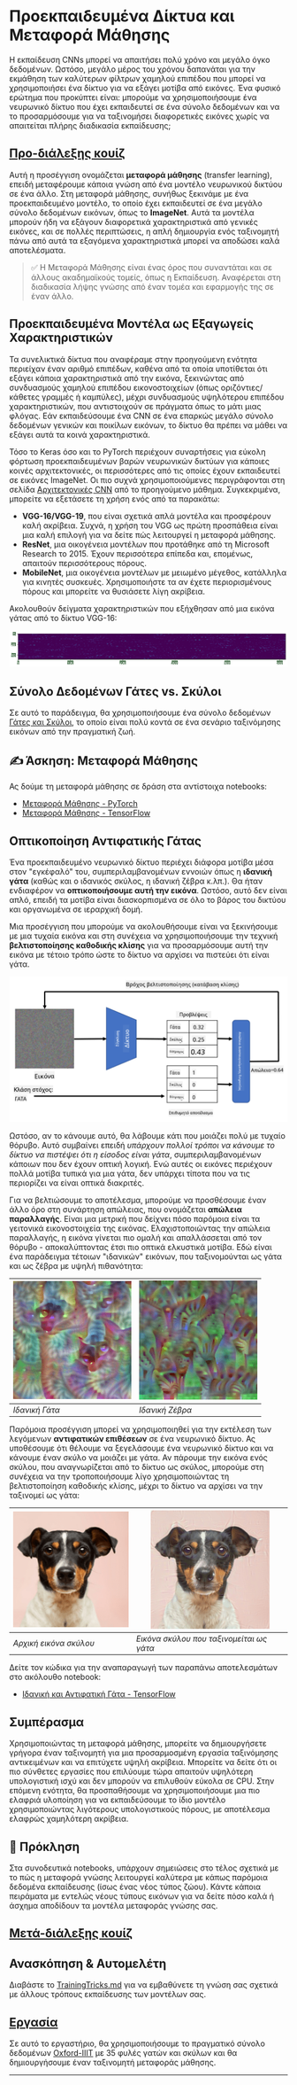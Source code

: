 <!--
CO_OP_TRANSLATOR_METADATA:
{
  "original_hash": "178c0b5ee5395733eb18aec51e71a0a9",
  "translation_date": "2025-09-23T08:50:42+00:00",
  "source_file": "lessons/4-ComputerVision/08-TransferLearning/README.md",
  "language_code": "el"
}
-->
# Προεκπαιδευμένα Δίκτυα και Μεταφορά Μάθησης

Η εκπαίδευση CNNs μπορεί να απαιτήσει πολύ χρόνο και μεγάλο όγκο δεδομένων. Ωστόσο, μεγάλο μέρος του χρόνου δαπανάται για την εκμάθηση των καλύτερων φίλτρων χαμηλού επιπέδου που μπορεί να χρησιμοποιήσει ένα δίκτυο για να εξάγει μοτίβα από εικόνες. Ένα φυσικό ερώτημα που προκύπτει είναι: μπορούμε να χρησιμοποιήσουμε ένα νευρωνικό δίκτυο που έχει εκπαιδευτεί σε ένα σύνολο δεδομένων και να το προσαρμόσουμε για να ταξινομήσει διαφορετικές εικόνες χωρίς να απαιτείται πλήρης διαδικασία εκπαίδευσης;

## [Προ-διάλεξης κουίζ](https://ff-quizzes.netlify.app/en/ai/quiz/15)

Αυτή η προσέγγιση ονομάζεται **μεταφορά μάθησης** (transfer learning), επειδή μεταφέρουμε κάποια γνώση από ένα μοντέλο νευρωνικού δικτύου σε ένα άλλο. Στη μεταφορά μάθησης, συνήθως ξεκινάμε με ένα προεκπαιδευμένο μοντέλο, το οποίο έχει εκπαιδευτεί σε ένα μεγάλο σύνολο δεδομένων εικόνων, όπως το **ImageNet**. Αυτά τα μοντέλα μπορούν ήδη να εξάγουν διαφορετικά χαρακτηριστικά από γενικές εικόνες, και σε πολλές περιπτώσεις, η απλή δημιουργία ενός ταξινομητή πάνω από αυτά τα εξαγόμενα χαρακτηριστικά μπορεί να αποδώσει καλά αποτελέσματα.

> ✅ Η Μεταφορά Μάθησης είναι ένας όρος που συναντάται και σε άλλους ακαδημαϊκούς τομείς, όπως η Εκπαίδευση. Αναφέρεται στη διαδικασία λήψης γνώσης από έναν τομέα και εφαρμογής της σε έναν άλλο.

## Προεκπαιδευμένα Μοντέλα ως Εξαγωγείς Χαρακτηριστικών

Τα συνελικτικά δίκτυα που αναφέραμε στην προηγούμενη ενότητα περιείχαν έναν αριθμό επιπέδων, καθένα από τα οποία υποτίθεται ότι εξάγει κάποια χαρακτηριστικά από την εικόνα, ξεκινώντας από συνδυασμούς χαμηλού επιπέδου εικονοστοιχείων (όπως οριζόντιες/κάθετες γραμμές ή καμπύλες), μέχρι συνδυασμούς υψηλότερου επιπέδου χαρακτηριστικών, που αντιστοιχούν σε πράγματα όπως το μάτι μιας φλόγας. Εάν εκπαιδεύσουμε ένα CNN σε ένα επαρκώς μεγάλο σύνολο δεδομένων γενικών και ποικίλων εικόνων, το δίκτυο θα πρέπει να μάθει να εξάγει αυτά τα κοινά χαρακτηριστικά.

Τόσο το Keras όσο και το PyTorch περιέχουν συναρτήσεις για εύκολη φόρτωση προεκπαιδευμένων βαρών νευρωνικών δικτύων για κάποιες κοινές αρχιτεκτονικές, οι περισσότερες από τις οποίες έχουν εκπαιδευτεί σε εικόνες ImageNet. Οι πιο συχνά χρησιμοποιούμενες περιγράφονται στη σελίδα [Αρχιτεκτονικές CNN](../07-ConvNets/CNN_Architectures.md) από το προηγούμενο μάθημα. Συγκεκριμένα, μπορείτε να εξετάσετε τη χρήση ενός από τα παρακάτω:

* **VGG-16/VGG-19**, που είναι σχετικά απλά μοντέλα και προσφέρουν καλή ακρίβεια. Συχνά, η χρήση του VGG ως πρώτη προσπάθεια είναι μια καλή επιλογή για να δείτε πώς λειτουργεί η μεταφορά μάθησης.
* **ResNet**, μια οικογένεια μοντέλων που προτάθηκε από τη Microsoft Research το 2015. Έχουν περισσότερα επίπεδα και, επομένως, απαιτούν περισσότερους πόρους.
* **MobileNet**, μια οικογένεια μοντέλων με μειωμένο μέγεθος, κατάλληλα για κινητές συσκευές. Χρησιμοποιήστε τα αν έχετε περιορισμένους πόρους και μπορείτε να θυσιάσετε λίγη ακρίβεια.

Ακολουθούν δείγματα χαρακτηριστικών που εξήχθησαν από μια εικόνα γάτας από το δίκτυο VGG-16:

![Χαρακτηριστικά που εξήχθησαν από το VGG-16](../../../../../translated_images/features.6291f9c7ba3a0b951af88fc9864632b9115365410765680680d30c927dd67354.el.png)

## Σύνολο Δεδομένων Γάτες vs. Σκύλοι

Σε αυτό το παράδειγμα, θα χρησιμοποιήσουμε ένα σύνολο δεδομένων [Γάτες και Σκύλοι](https://www.microsoft.com/download/details.aspx?id=54765&WT.mc_id=academic-77998-cacaste), το οποίο είναι πολύ κοντά σε ένα σενάριο ταξινόμησης εικόνων από την πραγματική ζωή.

## ✍️ Άσκηση: Μεταφορά Μάθησης

Ας δούμε τη μεταφορά μάθησης σε δράση στα αντίστοιχα notebooks:

* [Μεταφορά Μάθησης - PyTorch](TransferLearningPyTorch.ipynb)
* [Μεταφορά Μάθησης - TensorFlow](TransferLearningTF.ipynb)

## Οπτικοποίηση Αντιφατικής Γάτας

Ένα προεκπαιδευμένο νευρωνικό δίκτυο περιέχει διάφορα μοτίβα μέσα στον "εγκέφαλό" του, συμπεριλαμβανομένων εννοιών όπως η **ιδανική γάτα** (καθώς και ο ιδανικός σκύλος, η ιδανική ζέβρα κ.λπ.). Θα ήταν ενδιαφέρον να **οπτικοποιήσουμε αυτή την εικόνα**. Ωστόσο, αυτό δεν είναι απλό, επειδή τα μοτίβα είναι διασκορπισμένα σε όλο το βάρος του δικτύου και οργανωμένα σε ιεραρχική δομή.

Μια προσέγγιση που μπορούμε να ακολουθήσουμε είναι να ξεκινήσουμε με μια τυχαία εικόνα και στη συνέχεια να χρησιμοποιήσουμε την τεχνική **βελτιστοποίησης καθοδικής κλίσης** για να προσαρμόσουμε αυτή την εικόνα με τέτοιο τρόπο ώστε το δίκτυο να αρχίσει να πιστεύει ότι είναι γάτα.

![Βρόχος Βελτιστοποίησης Εικόνας](../../../../../translated_images/ideal-cat-loop.999fbb8ff306e044f997032f4eef9152b453e6a990e449bbfb107de2493cc37e.el.png)

Ωστόσο, αν το κάνουμε αυτό, θα λάβουμε κάτι που μοιάζει πολύ με τυχαίο θόρυβο. Αυτό συμβαίνει επειδή *υπάρχουν πολλοί τρόποι να κάνουμε το δίκτυο να πιστέψει ότι η είσοδος είναι γάτα*, συμπεριλαμβανομένων κάποιων που δεν έχουν οπτική λογική. Ενώ αυτές οι εικόνες περιέχουν πολλά μοτίβα τυπικά για μια γάτα, δεν υπάρχει τίποτα που να τις περιορίζει να είναι οπτικά διακριτές.

Για να βελτιώσουμε το αποτέλεσμα, μπορούμε να προσθέσουμε έναν άλλο όρο στη συνάρτηση απώλειας, που ονομάζεται **απώλεια παραλλαγής**. Είναι μια μετρική που δείχνει πόσο παρόμοια είναι τα γειτονικά εικονοστοιχεία της εικόνας. Ελαχιστοποιώντας την απώλεια παραλλαγής, η εικόνα γίνεται πιο ομαλή και απαλλάσσεται από τον θόρυβο - αποκαλύπτοντας έτσι πιο οπτικά ελκυστικά μοτίβα. Εδώ είναι ένα παράδειγμα τέτοιων "ιδανικών" εικόνων, που ταξινομούνται ως γάτα και ως ζέβρα με υψηλή πιθανότητα:

![Ιδανική Γάτα](../../../../../translated_images/ideal-cat.203dd4597643d6b0bd73038b87f9c0464322725e3a06ab145d25d4a861c70592.el.png) | ![Ιδανική Ζέβρα](../../../../../translated_images/ideal-zebra.7f70e8b54ee15a7a314000bb5df38a6cfe086ea04d60df4d3ef313d046b98a2b.el.png)
-----|-----
*Ιδανική Γάτα* | *Ιδανική Ζέβρα*

Παρόμοια προσέγγιση μπορεί να χρησιμοποιηθεί για την εκτέλεση των λεγόμενων **αντιφατικών επιθέσεων** σε ένα νευρωνικό δίκτυο. Ας υποθέσουμε ότι θέλουμε να ξεγελάσουμε ένα νευρωνικό δίκτυο και να κάνουμε έναν σκύλο να μοιάζει με γάτα. Αν πάρουμε την εικόνα ενός σκύλου, που αναγνωρίζεται από το δίκτυο ως σκύλος, μπορούμε στη συνέχεια να την τροποποιήσουμε λίγο χρησιμοποιώντας τη βελτιστοποίηση καθοδικής κλίσης, μέχρι το δίκτυο να αρχίσει να την ταξινομεί ως γάτα:

![Εικόνα Σκύλου](../../../../../translated_images/original-dog.8f68a67d2fe0911f33041c0f7fce8aa4ea919f9d3917ec4b468298522aeb6356.el.png) | ![Εικόνα σκύλου που ταξινομείται ως γάτα](../../../../../translated_images/adversarial-dog.d9fc7773b0142b89752539bfbf884118de845b3851c5162146ea0b8809fc820f.el.png)
-----|-----
*Αρχική εικόνα σκύλου* | *Εικόνα σκύλου που ταξινομείται ως γάτα*

Δείτε τον κώδικα για την αναπαραγωγή των παραπάνω αποτελεσμάτων στο ακόλουθο notebook:

* [Ιδανική και Αντιφατική Γάτα - TensorFlow](AdversarialCat_TF.ipynb)

## Συμπέρασμα

Χρησιμοποιώντας τη μεταφορά μάθησης, μπορείτε να δημιουργήσετε γρήγορα έναν ταξινομητή για μια προσαρμοσμένη εργασία ταξινόμησης αντικειμένων και να επιτύχετε υψηλή ακρίβεια. Μπορείτε να δείτε ότι οι πιο σύνθετες εργασίες που επιλύουμε τώρα απαιτούν υψηλότερη υπολογιστική ισχύ και δεν μπορούν να επιλυθούν εύκολα σε CPU. Στην επόμενη ενότητα, θα προσπαθήσουμε να χρησιμοποιήσουμε μια πιο ελαφριά υλοποίηση για να εκπαιδεύσουμε το ίδιο μοντέλο χρησιμοποιώντας λιγότερους υπολογιστικούς πόρους, με αποτέλεσμα ελαφρώς χαμηλότερη ακρίβεια.

## 🚀 Πρόκληση

Στα συνοδευτικά notebooks, υπάρχουν σημειώσεις στο τέλος σχετικά με το πώς η μεταφορά γνώσης λειτουργεί καλύτερα με κάπως παρόμοια δεδομένα εκπαίδευσης (ίσως ένας νέος τύπος ζώου). Κάντε κάποια πειράματα με εντελώς νέους τύπους εικόνων για να δείτε πόσο καλά ή άσχημα αποδίδουν τα μοντέλα μεταφοράς γνώσης σας.

## [Μετά-διάλεξης κουίζ](https://ff-quizzes.netlify.app/en/ai/quiz/16)

## Ανασκόπηση & Αυτομελέτη

Διαβάστε το [TrainingTricks.md](TrainingTricks.md) για να εμβαθύνετε τη γνώση σας σχετικά με άλλους τρόπους εκπαίδευσης των μοντέλων σας.

## [Εργασία](lab/README.md)

Σε αυτό το εργαστήριο, θα χρησιμοποιήσουμε το πραγματικό σύνολο δεδομένων [Oxford-IIIT](https://www.robots.ox.ac.uk/~vgg/data/pets/) με 35 φυλές γατών και σκύλων και θα δημιουργήσουμε έναν ταξινομητή μεταφοράς μάθησης.

---

